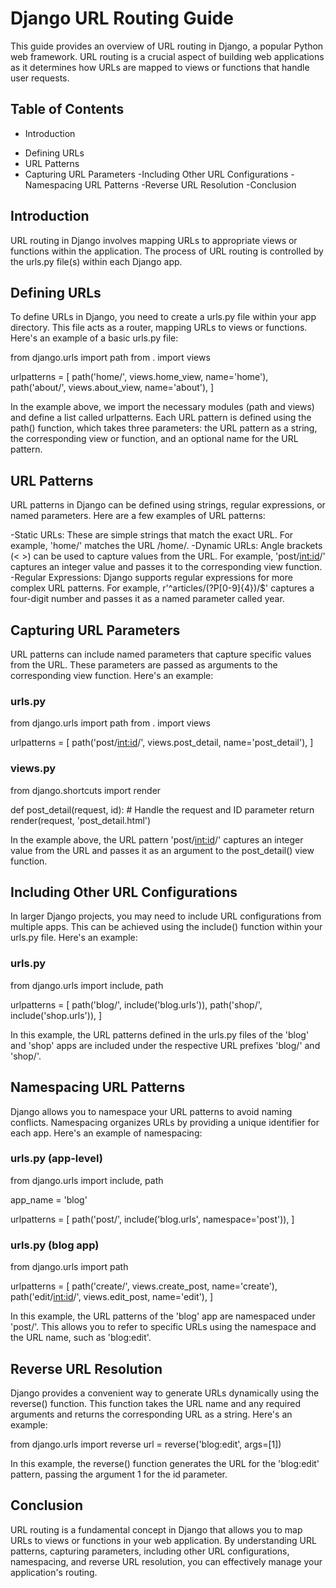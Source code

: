 # Django URL Routing Guide
This guide provides an overview of URL routing in Django, a popular Python web framework. URL routing is a crucial aspect of building web applications as it determines how URLs are mapped to views or functions that handle user requests.

## Table of Contents
* Introduction
- Defining URLs
- URL Patterns
- Capturing URL Parameters
-Including Other URL Configurations
-Namespacing URL Patterns
-Reverse URL Resolution
-Conclusion

## Introduction
URL routing in Django involves mapping URLs to appropriate views or functions within the application. The process of URL routing is controlled by the urls.py file(s) within each Django app.

## Defining URLs
To define URLs in Django, you need to create a urls.py file within your app directory. This file acts as a router, mapping URLs to views or functions. Here's an example of a basic urls.py file:

from django.urls import path
from . import views

urlpatterns = [
    path('home/', views.home_view, name='home'),
    path('about/', views.about_view, name='about'),
]

In the example above, we import the necessary modules (path and views) and define a list called urlpatterns. Each URL pattern is defined using the path() function, which takes three parameters: the URL pattern as a string, the corresponding view or function, and an optional name for the URL pattern.


## URL Patterns
URL patterns in Django can be defined using strings, regular expressions, or named parameters. Here are a few examples of URL patterns:

-Static URLs: These are simple strings that match the exact URL. For example, 'home/' matches the URL /home/.
-Dynamic URLs: Angle brackets (< >) can be used to capture values from the URL. For example, 'post/<int:id>/' captures an integer value and passes it to the corresponding view function.
-Regular Expressions: Django supports regular expressions for more complex URL patterns. For example, r'^articles/(?P<year>[0-9]{4})/$' captures a four-digit number and passes it as a named parameter called year.

## Capturing URL Parameters
URL patterns can include named parameters that capture specific values from the URL. These parameters are passed as arguments to the corresponding view function. Here's an example:

### urls.py
from django.urls import path
from . import views

urlpatterns = [
    path('post/<int:id>/', views.post_detail, name='post_detail'),
]


### views.py
from django.shortcuts import render

def post_detail(request, id):
    # Handle the request and ID parameter
    return render(request, 'post_detail.html')

In the example above, the URL pattern 'post/<int:id>/' captures an integer value from the URL and passes it as an argument to the post_detail() view function.

## Including Other URL Configurations
In larger Django projects, you may need to include URL configurations from multiple apps. This can be achieved using the include() function within your urls.py file. Here's an example:

### urls.py
from django.urls import include, path

urlpatterns = [
    path('blog/', include('blog.urls')),
    path('shop/', include('shop.urls')),
]

In this example, the URL patterns defined in the urls.py files of the 'blog' and 'shop' apps are included under the respective URL prefixes 'blog/' and 'shop/'.


## Namespacing URL Patterns
Django allows you to namespace your URL patterns to avoid naming conflicts. Namespacing organizes URLs by providing a unique identifier for each app. Here's an example of namespacing:

### urls.py (app-level)
from django.urls import include, path

app_name = 'blog'

urlpatterns = [
    path('post/', include('blog.urls', namespace='post')),
]

### urls.py (blog app)
from django.urls import path

urlpatterns = [
    path('create/', views.create_post, name='create'),
    path('edit/<int:id>/', views.edit_post, name='edit'),
]

In this example, the URL patterns of the 'blog' app are namespaced under 'post/'. This allows you to refer to specific URLs using the namespace and the URL name, such as 'blog:edit'.

## Reverse URL Resolution
Django provides a convenient way to generate URLs dynamically using the reverse() function. This function takes the URL name and any required arguments and returns the corresponding URL as a string. Here's an example:

from django.urls import reverse
url = reverse('blog:edit', args=[1])

In this example, the reverse() function generates the URL for the 'blog:edit' pattern, passing the argument 1 for the id parameter.

## Conclusion
URL routing is a fundamental concept in Django that allows you to map URLs to views or functions in your web application. By understanding URL patterns, capturing parameters, including other URL configurations, namespacing, and reverse URL resolution, you can effectively manage your application's routing.
